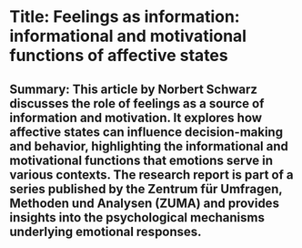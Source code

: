 # Title: Feelings as information: informational and motivational functions of affective states

## Summary: This article by Norbert Schwarz discusses the role of feelings as a source of information and motivation. It explores how affective states can influence decision-making and behavior, highlighting the informational and motivational functions that emotions serve in various contexts. The research report is part of a series published by the Zentrum für Umfragen, Methoden und Analysen (ZUMA) and provides insights into the psychological mechanisms underlying emotional responses.